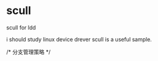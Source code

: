 # scull
scull for ldd

i should study linux device drever
scull is a useful sample.



/* 分支管理策略 */
